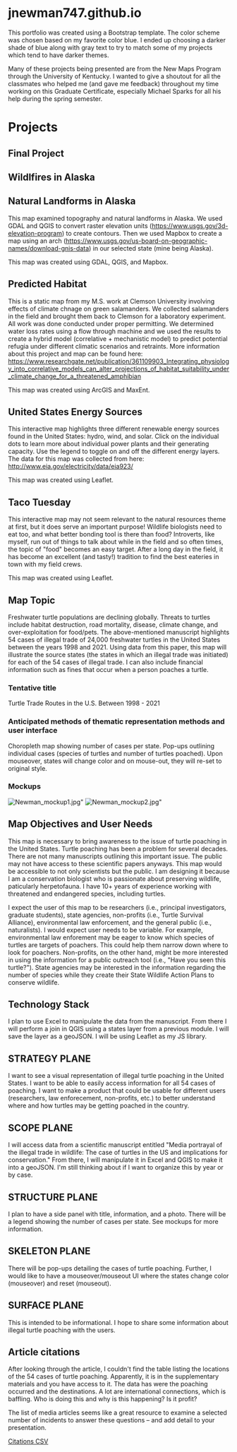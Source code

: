 # jnewman747.github.io

This portfolio was created using a Bootstrap template. The color scheme was chosen based on my favorite color blue. I ended up choosing a darker shade of blue along with gray text to try to match some of my projects which tend to have darker themes.

Many of these projects being presented are from the New Maps Program through the University of Kentucky. I wanted to give a shoutout for all the classmates who helped me (and gave me feedback) throughout my time working on this Graduate Certificate, especially Michael Sparks for all his help during the spring semester.


# Projects

## Final Project

## Wildlfires in Alaska

## Natural Landforms in Alaska

This map examined topography and natural landforms in Alaska. We used GDAL and QGIS to convert raster elevation units (https://www.usgs.gov/3d-elevation-program) to create contours. Then we used Mapbox to create a map using an arch (https://www.usgs.gov/us-board-on-geographic-names/download-gnis-data) in our selected state (mine being Alaska).

This map was created using GDAL, QGIS, and Mapbox.


## Predicted Habitat

This is a static map from my M.S. work at Clemson University involving effects of climate chnage on green salamanders. We collected salamanders in the field and brought them back to Clemson for a laboratory experiment. All work was done conducted under proper permitting. We determined water loss rates using a flow through machine and we used the results to create a hybrid model (correlative + mechanistic model) to predict potential refugia under different climatic scenarios and retraints. More information about this project and map can be found here: https://www.researchgate.net/publication/361109903_Integrating_physiology_into_correlative_models_can_alter_projections_of_habitat_suitability_under_climate_change_for_a_threatened_amphibian

This map was created using ArcGIS and MaxEnt.


## United States Energy Sources

This interactive map highlights three different renewable energy sources found in the United States: hydro, wind, and solar. Click on the individual dots to learn more about individual power plants and their generating capacity. Use the legend to toggle on and off the different energy layers. The data for this map was collected from here: http://www.eia.gov/electricity/data/eia923/

This map was created using Leaflet.


## Taco Tuesday

This interactive map may not seem relevant to the natural resources theme at first, but it does serve an important purpose! Wildlife biologists need to eat too, and what better bonding tool is there than food? Introverts, like myself, run out of things to talk about while in the field and so often times, the topic of "food" becomes an easy target. After a long day in the field, it has become an excellent (and tasty!) tradition to find the best eateries in town with my field crews.

This map was created using Leaflet.




## Map Topic

Freshwater turtle populations are declining globally. Threats to turtles include habitat destruction, road mortality, disease, climate change, and over-exploitation for food/pets. The above-mentioned manuscript highlights 54 cases of illegal trade of 24,000 freshwater turtles in the United States between the years 1998 and 2021. Using data from this paper, this map will illustrate the source states (the states in which an illegal trade was initiated) for each of the 54 cases of illegal trade. I can also include financial information such as fines that occur when a person poaches a turtle.

### Tentative title

Turtle Trade Routes in the U.S. Between 1998 - 2021


### Anticipated methods of thematic representation methods and user interface 

Choropleth map showing number of cases per state. Pop-ups outlining individual cases (species of turtles and number of turtles poached). Upon mouseover, states will change color and on mouse-out, they will re-set to original style.

### Mockups

![Newman_mockup1.jpg"](Newman_mockup1.jpg)
![Newman_mockup2.jpg"](Newman_mockup2.jpg)

## Map Objectives and User Needs

This map is necessary to bring awareness to the issue of turtle poaching in the United States. Turtle poaching has been a problem for several decades. There are not many manuscripts outlining this important issue. The public may not have access to these scientific papers anyways. This map would be accessible to not only scientists but the public. I am designing it because I am a conservation biologist who is passionate about preserving wildlife, paticularly herpetofauna. I have 10+ years of experience working with threatened and endangered species, including turtles.


I expect the user of this map to be researchers (i.e., principal investigators, graduate students), state agencies, non-profits (i.e., Turtle Survival Alliance), environmental law enforcement, and the general public (i.e., naturalists). I would expect user needs to be variable. For example, environmental law enforement may be eager to know which species of turtles are targets of poachers. This could help them narrow down where to look for poachers. Non-profits, on the other hand, might be more interested in using the information for a public outreach tool (i.e., "Have you seen this turtle?"). State agencies may be interested in the information regarding the number of species while they create their State Wildlife Action Plans to conserve wildlife.

## Technology Stack

I plan to use Excel to manipulate the data from the manuscript. From there I will perform a join in QGIS using a states layer from a previous module. I will save the layer as a geoJSON. I will be using Leaflet as my JS library.

## STRATEGY PLANE 

I want to see a visual representation of illegal turtle poaching in the United States. I want to be able to easily access information for all 54 cases of poaching. I want to make a product that could be usable for different users (researchers, law enforecement, non-profits, etc.) to better understand where and how turtles may be getting poached in the country.

## SCOPE PLANE

I will access data from a scientific manuscript entitled "Media portrayal of the illegal trade in wildlife: The case of turtles in the US and implications for conservation." From there, I will manipulate it in Excel and QGIS to make it into a geoJSON. I'm still thinking about if I want to organize this by year or by case.


## STRUCTURE PLANE

I plan to have a side panel with title, information, and a photo. There will be a legend showing the number of cases per state. See mockups for more information.


## SKELETON PLANE

 There will be pop-ups detailing the cases of turtle poaching. Further, I would like to have a mouseover/mouseout UI where the states change color (mouseover) and reset (mouseout).


## SURFACE PLANE

This is intended to be informational. I hope to share some information about illegal turtle poaching with the users.

## Article citations

After looking through the article, I couldn't find the table listing the locations of the 54 cases of turtle poaching. Apparently, it is in the supplementary materials and you have access to it. The data has were the poaching occurred and the destinations. A lot are international connections, which is baffling. Who is doing this and why is this happening? Is it profit? 

The list of media articles seems like a great resource to examine a selected number of incidents to answer these questions – and add detail to your presentation.

[Citations CSV](ArcticleCitations.csv)
